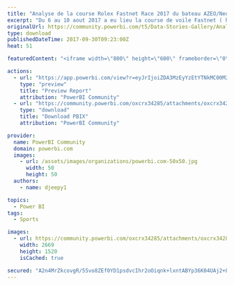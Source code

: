 ```yaml
---
title: "Analyse de la course Rolex Fastnet Race 2017 du bateau AZEO/Neotech Solutions (Maxime Cauwe)"
excerpt: "Du 6 au 10 aout 2017 a eu lieu la course de voile Fastnet ( http://www.rolexfastnetrace.com/ ). Le skipper Maxime Cauwe , Directeur financier du"
originalUrl: https://community.powerbi.com/t5/Data-Stories-Gallery/Analyse-de-la-course-Rolex-Fastnet-Race-2017-du-bateau-AZEO/m-p/261972
type: download
publishedDateTime: 2017-09-30T09:23:00Z
heat: 51

featuredContent: "<iframe width=\"800\" height=\"600\" frameborder=\"0\" src=\"https://app.powerbi.com/view?r=eyJrIjoiZDA3MzEyYzEtYTNkMC00M2Q3LTk3OWMtYjZlMGViMWExMmE3IiwidCI6IjNjMGUyMDA1LTU4ODQtNGFjZi04YjI1LWJlNWU1YzlhYmQ4OCIsImMiOjh9\"></iframe>"

actions:
  - url: "https://app.powerbi.com/view?r=eyJrIjoiZDA3MzEyYzEtYTNkMC00M2Q3LTk3OWMtYjZlMGViMWExMmE3IiwidCI6IjNjMGUyMDA1LTU4ODQtNGFjZi04YjI1LWJlNWU1YzlhYmQ4OCIsImMiOjh9"
    type: "preview"
    title: "Preview Report"
    attribution: "PowerBI Community"
  - url: "https://community.powerbi.com/oxcrx34285/attachments/oxcrx34285/DataStoriesGallery/1173/2/Monitoring-Fast%20Net%20V1.pbix"
    type: "download"
    title: "Download PBIX"
    attribution: "PowerBI Community"

provider:
  name: PowerBI Community
  domain: powerbi.com
  images:
    - url: /assets/images/organizations/powerbi.com-50x50.jpg
      width: 50
      height: 50
  authors:
    - name: djeepy1

topics:
  - Power BI
tags:
  - Sports

images:
  - url: https://community.powerbi.com/oxcrx34285/attachments/oxcrx34285/DataStoriesGallery/1173/1/azeo-fastnet-dashboard-v1.PNG
    width: 2669
    height: 1520
    isCached: true

secured: "A2n4MrZkcovgR/55vo8ZEf0YD1psdvcIhr2oOiqnk+lxntABYp36K04UAj2+LV2c/CGQsKcVquDwO22WePgKiCc3o4w0mSv+BsdzuZ5/MYM9o76ZEBBJ6z6pXtI3wjYYGCILcBVczZehK5qEMbOulKB1vbVdqI3/gD3Zk24N4PccCP+rc0ATrjeUlEkYoEwlr8PL0Dm1fpuZ+Z7Aw4yLfcFdtoVbYTRsOuAoFze+QvKVulMVVx99OuOcpXvgZtwg2wxFDnWf/aaQkPSAxaB0oB04L/2+uRgSxhLeMEdANPz5Yn70Qw+h+MiLIkFR7JrWMwBrNqpgkQMwJcIiRmWf612D5OW+IZQu+XsyxO5y5TWKzkl6Ld5vqrIOciS+bNlV;6BNvbMxdVnLA+0q3rc0SrA=="
---
```


